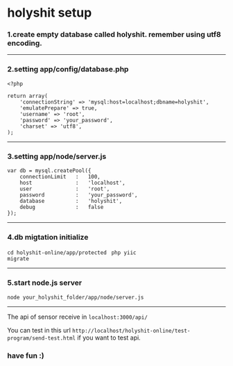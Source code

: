 # holyshit setup


### 1.create empty database called holyshit. remember using utf8 encoding.

---

### 2.setting app/config/database.php
``` 
<?php

return array(
	'connectionString' => 'mysql:host=localhost;dbname=holyshit',
	'emulatePrepare' => true,
	'username' => 'root',
	'password' => 'your_password',
	'charset' => 'utf8',
);
```

---

### 3.setting app/node/server.js
```
var db = mysql.createPool({
    connectionLimit   :   100,
    host              :   'localhost',
    user              :   'root',
    password          :   'your_password',
    database          :   'holyshit',
    debug             :   false
});
```

---

### 4.db migtation initialize
<code>cd holyshit-online/app/protected </code>
<code>php yiic migrate</code>

---

### 5.start node.js server
<code>node your_holyshit_folder/app/node/server.js</code>

---

The api of sensor receive in <code>localhost:3000/api/</code>

You can test in this url <code>http://localhost/holyshit-online/test-program/send-test.html</code> if you want to test api.

### have fun :)
